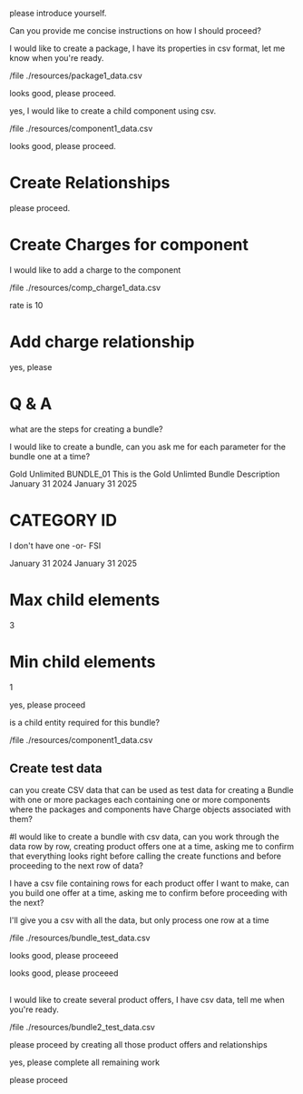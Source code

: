 please introduce yourself.

Can you provide me concise instructions on how I should proceed?


I would like to create a package, I have its properties in csv format, let me know when you're ready.

/file ./resources/package1_data.csv

looks good, please proceed.

yes, I would like to create a child component using csv.

/file ./resources/component1_data.csv

looks good, please proceed.

# Create Relationships

please proceed.

# Create Charges for component

I would like to add a charge to the component

/file ./resources/comp_charge1_data.csv

rate is 10

# Add charge relationship

yes, please


# Q & A

what are the steps for creating a bundle?

I would like to create a bundle, can you ask me for each parameter for the bundle one at a time?

Gold Unlimited
BUNDLE_01
This is the Gold Unlimted Bundle Description
January 31 2024
January 31 2025

# CATEGORY ID
I don't have one
-or-
FSI

January 31 2024
January 31 2025


# Max child elements
3

# Min child elements
1

yes, please proceed

is a child entity required for this bundle?

/file ./resources/component1_data.csv


## Create test data

can you create CSV data that can be used as test data for creating a Bundle with one or more packages each containing one or more components where the packages and components have Charge objects associated with them?

#I would like to create a bundle with csv data, can you work through the data row by row, creating product offers one at a time, asking me to confirm that everything looks right before calling the create functions and before proceeding to the next row of data?

I have a csv file containing rows for each product offer I want to make, can you build one offer at a time, asking me to confirm before proceeding with the next?

I'll give you a csv with all the data, but only process one row at a time

/file ./resources/bundle_test_data.csv

looks good, please proceeed

looks good, please proceeed


## 

I would like to create several product offers, I have csv data, tell me when you're ready.

/file ./resources/bundle2_test_data.csv

please proceed by creating all those product offers and relationships


yes, please complete all remaining work

please proceed
